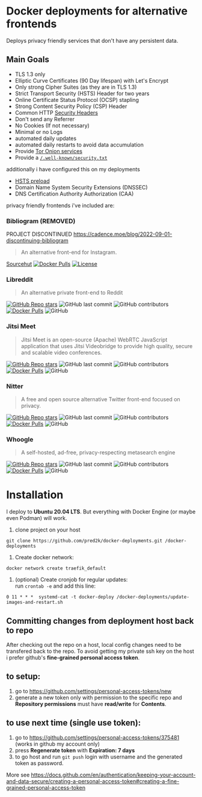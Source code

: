 
# Docker deployments for alternative frontends

Deploys privacy friendly services that don't have any persistent data.

## Main Goals

* TLS 1.3 only
* Elliptic Curve Certificates (90 Day lifespan) with Let's Encrypt
* Only strong Cipher Suites (as they are in TLS 1.3)
* Strict Transport Security (HSTS) Header for two years
* Online Certificate Status Protocol (OCSP) stapling
* Strong Content Security Policy (CSP) Header
* Common HTTP [Security Headers](https://securityheaders.com/)
* Don't send any Referrer
* No Cookies (If not necessary)
* Minimal or no Logs
* automated daily updates
* automated daily restarts to avoid data accumulation
* Provide [Tor Onion services](https://community.torproject.org/onion-services/)
* Provide a [`/.well-known/security.txt`](https://securitytxt.org/)

additionally i have configured this on my deployments

* [HSTS preload](https://hstspreload.org/)
* Domain Name System Security Extensions (DNSSEC)
* DNS Certification Authority Authorization (CAA)


privacy friendly frontends i've included are:

### Bibliogram (REMOVED)

PROJECT DISCONTINUED https://cadence.moe/blog/2022-09-01-discontinuing-bibliogram

> An alternative front-end for Instagram.

[Sourcehut](https://sr.ht/~cadence/bibliogram/) [![Docker Pulls](https://img.shields.io/docker/pulls/cloudrac3r/bibliogram?style=plastic)](https://hub.docker.com/r/cloudrac3r/bibliogram) [![License](https://img.shields.io/badge/license-AGPL--3.0-important)](https://sr.ht/~cadence/bibliogram)

### Libreddit

> An alternative private front-end to Reddit

[![GitHub Repo stars](https://img.shields.io/github/stars/spikecodes/libreddit?style=social)](https://github.com/spikecodes/libreddit) ![GitHub last commit](https://img.shields.io/github/last-commit/spikecodes/libreddit) ![GitHub contributors](https://img.shields.io/github/contributors/spikecodes/libreddit) [![Docker Pulls](https://img.shields.io/docker/pulls/spikecodes/libreddit?style=plastic)](https://hub.docker.com/r/spikecodes/libreddit) ![GitHub](https://img.shields.io/github/license/spikecodes/libreddit)

### Jitsi Meet

> Jitsi Meet is an open-source (Apache) WebRTC JavaScript application that uses Jitsi Videobridge to provide high quality, secure and scalable video conferences.

[![GitHub Repo stars](https://img.shields.io/github/stars/jitsi/jitsi-meet?style=social)](https://github.com/jitsi/jitsi-meet) ![GitHub last commit](https://img.shields.io/github/last-commit/jitsi/jitsi-meet) ![GitHub contributors](https://img.shields.io/github/contributors/jitsi/jitsi-meet) [![Docker Pulls](https://img.shields.io/docker/pulls/jitsi/web)](https://hub.docker.com/r/jitsi/web) ![GitHub](https://img.shields.io/github/license/jitsi/jitsi-meet)

### Nitter

> A free and open source alternative Twitter front-end focused on privacy.

[![GitHub Repo stars](https://img.shields.io/github/stars/zedeus/nitter?style=social)](https://github.com/zedeus/nitter) ![GitHub last commit](https://img.shields.io/github/last-commit/zedeus/nitter) ![GitHub contributors](https://img.shields.io/github/contributors/zedeus/nitter) [![Docker Pulls](https://img.shields.io/docker/pulls/zedeus/nitter)](https://hub.docker.com/r/zedeus/nitter) ![GitHub](https://img.shields.io/github/license/zedeus/nitter)

### Whoogle

> A self-hosted, ad-free, privacy-respecting metasearch engine

[![GitHub Repo stars](https://img.shields.io/github/stars/benbusby/whoogle-search?style=social)](https://github.com/benbusby/whoogle-search) ![GitHub last commit](https://img.shields.io/github/last-commit/benbusby/whoogle-search) ![GitHub contributors](https://img.shields.io/github/contributors/benbusby/whoogle-search) [![Docker Pulls](https://img.shields.io/docker/pulls/benbusby/whoogle-search)](https://hub.docker.com/r/benbusby/whoogle-search) ![GitHub](https://img.shields.io/github/license/benbusby/whoogle-search)

# Installation

I deploy to **Ubuntu 20.04 LTS**. But everything with Docker Engine (or maybe even Podman) will work.  

1. clone project on your host
```
git clone https://github.com/pred2k/docker-deployments.git /docker-deployments
```

1. Create docker network:
```
docker network create traefik_default
```

1. (optional) Create cronjob for regular updates:  
run `crontab -e` and add this line:
```
0 11 * * *	systemd-cat -t docker-deploy /docker-deployments/update-images-and-restart.sh
```


## Committing changes from deployment host back to repo

After checking out the repo on a host, local config changes need to be transfered
back to the repo.
To avoid getting my private ssh key on the host i prefer github's **fine-grained personal access token**.

## to setup:
1. go to https://github.com/settings/personal-access-tokens/new
1. generate a new token only with permission to the specific repo and **Repository permissions** must have **read/write** for **Contents**.


## to use next time (single use token):
1. go to https://github.com/settings/personal-access-tokens/375481 (works in github my account only)
1. press **Regenerate token** with **Expiration: 7 days**
1. to go host and run `git push` login with username and the generated token as password.

More see https://docs.github.com/en/authentication/keeping-your-account-and-data-secure/creating-a-personal-access-token#creating-a-fine-grained-personal-access-token

